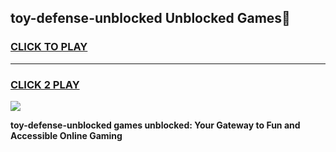 
## toy-defense-unblocked Unblocked Games👋
<h3>
<a href="https://news.freeplayer.one?title=toy-defense-unblocked&ref=16F">CLICK TO PLAY</a></h3>
<hr>

<h3>
<a href="https://news.freeplayer.one?title=toy-defense-unblocked&ref=16F">CLICK 2 PLAY</a>
  
</h3>

<a href="https://news.freeplayer.one?title=toy-defense-unblocked&ref=16F/"><img src="https://clearcache.store/games.png"></a>


**toy-defense-unblocked games unblocked: Your Gateway to Fun and Accessible Online Gaming**
